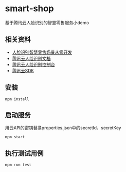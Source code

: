 # smart-shop
基于腾讯云人脸识别的智慧零售服务小demo

## 相关资料
* [人脸识别智慧零售场景从零开发](https://cloud.tencent.com/document/product/867/32769)
* [腾讯云人脸识别文档](https://cloud.tencent.com/document/product/867/32769)
* [腾讯云人脸识别控制台](https://console.cloud.tencent.com/aiface)
* [腾讯云SDK](https://github.com/TencentCloud)

## 安装

```
npm install
```

## 启动服务

用云API的密钥替换properties.json中的secretId、secretKey
```
npm start
```

## 执行测试用例

```
npm run test
```
